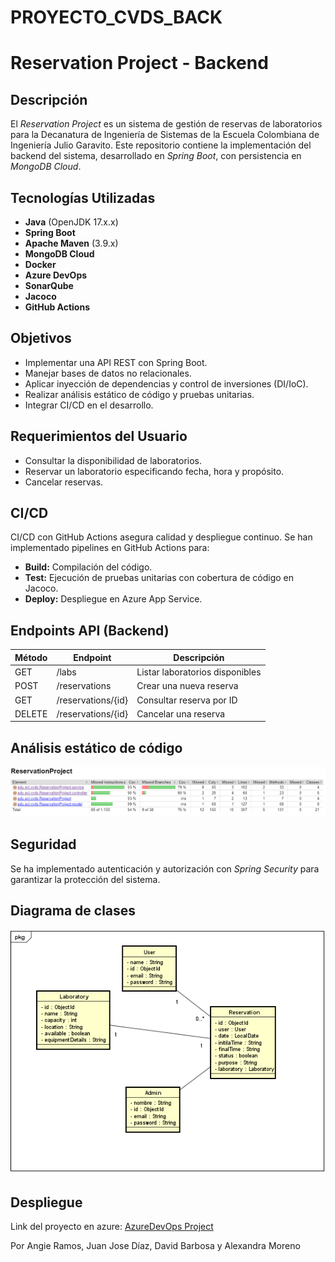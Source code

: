 # PROYECTO_CVDS_BACK

# Reservation Project - Backend

## Descripción

El *Reservation Project* es un sistema de gestión de reservas de laboratorios para la Decanatura de Ingeniería de Sistemas de la Escuela Colombiana de Ingeniería Julio Garavito. Este repositorio contiene la implementación del backend del sistema, desarrollado en *Spring Boot*, con persistencia en *MongoDB Cloud*.

## Tecnologías Utilizadas

- **Java** (OpenJDK 17.x.x)
- **Spring Boot**
- **Apache Maven** (3.9.x)
- **MongoDB Cloud**
- **Docker**
- **Azure DevOps**
- **SonarQube**
- **Jacoco**
- **GitHub Actions**

## Objetivos

- Implementar una API REST con Spring Boot.
- Manejar bases de datos no relacionales.
- Aplicar inyección de dependencias y control de inversiones (DI/IoC).
- Realizar análisis estático de código y pruebas unitarias.
- Integrar CI/CD en el desarrollo.

## Requerimientos del Usuario

- Consultar la disponibilidad de laboratorios.
- Reservar un laboratorio especificando fecha, hora y propósito.
- Cancelar reservas.

## CI/CD
CI/CD con GitHub Actions asegura calidad y despliegue continuo.
Se han implementado pipelines en GitHub Actions para:

- **Build:** Compilación del código.
- **Test:** Ejecución de pruebas unitarias con cobertura de código en Jacoco.
- **Deploy:** Despliegue en Azure App Service.

## Endpoints API (Backend)
| Método  | Endpoint            | Descripción                      |
|---------|---------------------|----------------------------------|
| GET     | /labs               | Listar laboratorios disponibles |
| POST    | /reservations       | Crear una nueva reserva         |
| GET     | /reservations/{id}  | Consultar reserva por ID        |
| DELETE  | /reservations/{id}  | Cancelar una reserva            |

## Análisis estático de código
![AnalisisEstaticoCompleto](img.png)

## Seguridad

Se ha implementado autenticación y autorización con *Spring Security* para garantizar la protección del sistema.

## Diagrama de clases
![Diagrama de clases Backend](image.png)

## Despliegue
Link del proyecto en azure:
[AzureDevOps Project](https://dev.azure.com/JuanJoseDiazGomez/CVDS_ReservationProject)

Por Angie Ramos, Juan Jose Díaz, David Barbosa y Alexandra Moreno
